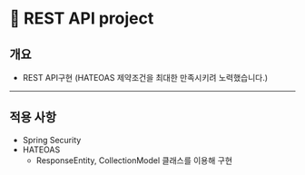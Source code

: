 # 📌 REST API project

## 개요

* REST API구현 (HATEOAS 제약조건을 최대한 만족시키려 노력했습니다.)

***

## 적용 사항
* Spring Security
* HATEOAS
  * ResponseEntity, CollectionModel 클래스를 이용해 구현







